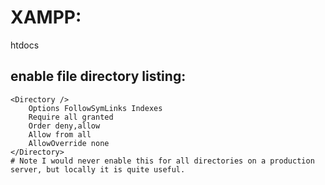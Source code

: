 # XAMPP:
htdocs

## enable file directory listing:
```
<Directory />
	Options FollowSymLinks Indexes
	Require all granted
	Order deny,allow
	Allow from all
	AllowOverride none
</Directory>
# Note I would never enable this for all directories on a production server, but locally it is quite useful.
```
